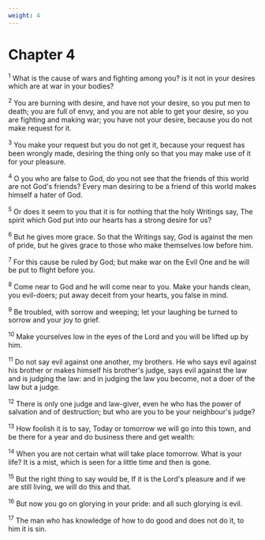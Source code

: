 ```yaml
---
weight: 4
---
```


# Chapter 4

<sup>1</sup> What is the cause of wars and fighting among you? is it not in your desires which are at war in your bodies? 

<sup>2</sup> You are burning with desire, and have not your desire, so you put men to death; you are full of envy, and you are not able to get your desire, so you are fighting and making war; you have not your desire, because you do not make request for it. 

<sup>3</sup> You make your request but you do not get it, because your request has been wrongly made, desiring the thing only so that you may make use of it for your pleasure. 

<sup>4</sup> O you who are false to God, do you not see that the friends of this world are not God's friends? Every man desiring to be a friend of this world makes himself a hater of God. 

<sup>5</sup> Or does it seem to you that it is for nothing that the holy Writings say, The spirit which God put into our hearts has a strong desire for us? 

<sup>6</sup> But he gives more grace. So that the Writings say, God is against the men of pride, but he gives grace to those who make themselves low before him. 

<sup>7</sup> For this cause be ruled by God; but make war on the Evil One and he will be put to flight before you. 

<sup>8</sup> Come near to God and he will come near to you. Make your hands clean, you evil-doers; put away deceit from your hearts, you false in mind. 

<sup>9</sup> Be troubled, with sorrow and weeping; let your laughing be turned to sorrow and your joy to grief. 

<sup>10</sup> Make yourselves low in the eyes of the Lord and you will be lifted up by him. 

<sup>11</sup> Do not say evil against one another, my brothers. He who says evil against his brother or makes himself his brother's judge, says evil against the law and is judging the law: and in judging the law you become, not a doer of the law but a judge. 

<sup>12</sup> There is only one judge and law-giver, even he who has the power of salvation and of destruction; but who are you to be your neighbour's judge? 

<sup>13</sup> How foolish it is to say, Today or tomorrow we will go into this town, and be there for a year and do business there and get wealth: 

<sup>14</sup> When you are not certain what will take place tomorrow. What is your life? It is a mist, which is seen for a little time and then is gone. 

<sup>15</sup> But the right thing to say would be, If it is the Lord's pleasure and if we are still living, we will do this and that. 

<sup>16</sup> But now you go on glorying in your pride: and all such glorying is evil. 

<sup>17</sup> The man who has knowledge of how to do good and does not do it, to him it is sin. 


